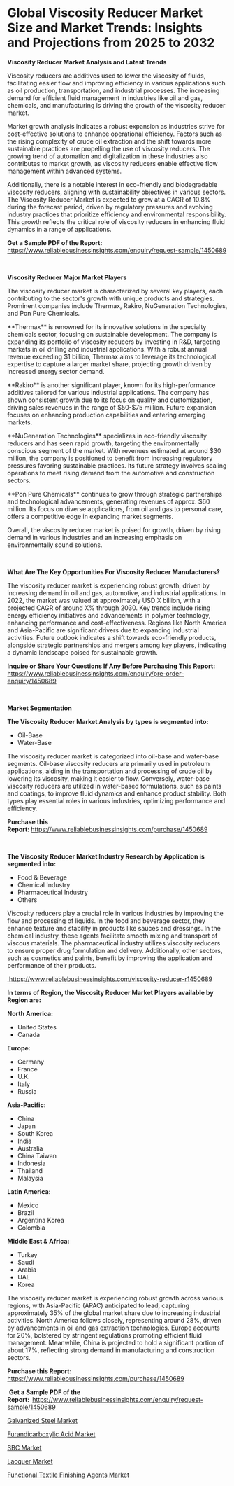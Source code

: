 <p><h1>Global Viscosity Reducer Market Size and Market Trends: Insights and Projections from 2025 to 2032</h1></p><p><strong>Viscosity Reducer Market Analysis and Latest Trends</strong></p>
<p><p>Viscosity reducers are additives used to lower the viscosity of fluids, facilitating easier flow and improving efficiency in various applications such as oil production, transportation, and industrial processes. The increasing demand for efficient fluid management in industries like oil and gas, chemicals, and manufacturing is driving the growth of the viscosity reducer market.</p><p>Market growth analysis indicates a robust expansion as industries strive for cost-effective solutions to enhance operational efficiency. Factors such as the rising complexity of crude oil extraction and the shift towards more sustainable practices are propelling the use of viscosity reducers. The growing trend of automation and digitalization in these industries also contributes to market growth, as viscosity reducers enable effective flow management within advanced systems.</p><p>Additionally, there is a notable interest in eco-friendly and biodegradable viscosity reducers, aligning with sustainability objectives in various sectors. The Viscosity Reducer Market is expected to grow at a CAGR of 10.8% during the forecast period, driven by regulatory pressures and evolving industry practices that prioritize efficiency and environmental responsibility. This growth reflects the critical role of viscosity reducers in enhancing fluid dynamics in a range of applications.</p></p>
<p><strong>Get a Sample PDF of the Report:&nbsp;</strong> <a href="https://www.reliablebusinessinsights.com/enquiry/request-sample/1450689?utm_campaign=112&utm_medium=2&utm_source=Github&utm_content=ia&utm_term=02042025&utm_id=viscosity-reducer">https://www.reliablebusinessinsights.com/enquiry/request-sample/1450689</a></p>
<p>&nbsp;</p>
<p><strong>Viscosity Reducer Major Market Players</strong></p>
<p><p>The viscosity reducer market is characterized by several key players, each contributing to the sector's growth with unique products and strategies. Prominent companies include Thermax, Rakiro, NuGeneration Technologies, and Pon Pure Chemicals. </p><p>**Thermax** is renowned for its innovative solutions in the specialty chemicals sector, focusing on sustainable development. The company is expanding its portfolio of viscosity reducers by investing in R&D, targeting markets in oil drilling and industrial applications. With a robust annual revenue exceeding $1 billion, Thermax aims to leverage its technological expertise to capture a larger market share, projecting growth driven by increased energy sector demand.</p><p>**Rakiro** is another significant player, known for its high-performance additives tailored for various industrial applications. The company has shown consistent growth due to its focus on quality and customization, driving sales revenues in the range of $50-$75 million. Future expansion focuses on enhancing production capabilities and entering emerging markets.</p><p>**NuGeneration Technologies** specializes in eco-friendly viscosity reducers and has seen rapid growth, targeting the environmentally conscious segment of the market. With revenues estimated at around $30 million, the company is positioned to benefit from increasing regulatory pressures favoring sustainable practices. Its future strategy involves scaling operations to meet rising demand from the automotive and construction sectors.</p><p>**Pon Pure Chemicals** continues to grow through strategic partnerships and technological advancements, generating revenues of approx. $60 million. Its focus on diverse applications, from oil and gas to personal care, offers a competitive edge in expanding market segments.</p><p>Overall, the viscosity reducer market is poised for growth, driven by rising demand in various industries and an increasing emphasis on environmentally sound solutions.</p></p>
<p>&nbsp;</p>
<p><strong>What Are The Key Opportunities For Viscosity Reducer Manufacturers?</strong></p>
<p><p>The viscosity reducer market is experiencing robust growth, driven by increasing demand in oil and gas, automotive, and industrial applications. In 2022, the market was valued at approximately USD X billion, with a projected CAGR of around X% through 2030. Key trends include rising energy efficiency initiatives and advancements in polymer technology, enhancing performance and cost-effectiveness. Regions like North America and Asia-Pacific are significant drivers due to expanding industrial activities. Future outlook indicates a shift towards eco-friendly products, alongside strategic partnerships and mergers among key players, indicating a dynamic landscape poised for sustainable growth.</p></p>
<p><strong>Inquire or Share Your Questions If Any Before Purchasing This Report:</strong> <a href="https://www.reliablebusinessinsights.com/enquiry/pre-order-enquiry/1450689?utm_campaign=112&utm_medium=2&utm_source=Github&utm_content=ia&utm_term=02042025&utm_id=viscosity-reducer">https://www.reliablebusinessinsights.com/enquiry/pre-order-enquiry/1450689</a></p>
<p>&nbsp;</p>
<p><strong>Market Segmentation</strong></p>
<p><strong>The Viscosity Reducer Market Analysis by types is segmented into:</strong></p>
<p><ul><li>Oil-Base</li><li>Water-Base</li></ul></p>
<p><p>The viscosity reducer market is categorized into oil-base and water-base segments. Oil-base viscosity reducers are primarily used in petroleum applications, aiding in the transportation and processing of crude oil by lowering its viscosity, making it easier to flow. Conversely, water-base viscosity reducers are utilized in water-based formulations, such as paints and coatings, to improve fluid dynamics and enhance product stability. Both types play essential roles in various industries, optimizing performance and efficiency.</p></p>
<p><strong>Purchase this Report:&nbsp;</strong><a href="https://www.reliablebusinessinsights.com/purchase/1450689?utm_campaign=112&utm_medium=2&utm_source=Github&utm_content=ia&utm_term=02042025&utm_id=viscosity-reducer">https://www.reliablebusinessinsights.com/purchase/1450689</a></p>
<p>&nbsp;</p>
<p><strong>The Viscosity Reducer Market Industry Research by Application is segmented into:</strong></p>
<p><ul><li>Food & Beverage</li><li>Chemical Industry</li><li>Pharmaceutical Industry</li><li>Others</li></ul></p>
<p><p>Viscosity reducers play a crucial role in various industries by improving the flow and processing of liquids. In the food and beverage sector, they enhance texture and stability in products like sauces and dressings. In the chemical industry, these agents facilitate smooth mixing and transport of viscous materials. The pharmaceutical industry utilizes viscosity reducers to ensure proper drug formulation and delivery. Additionally, other sectors, such as cosmetics and paints, benefit by improving the application and performance of their products.</p></p>
<p><a href="https://www.reliablebusinessinsights.com/viscosity-reducer-r1450689?utm_campaign=112&utm_medium=2&utm_source=Github&utm_content=ia&utm_term=02042025&utm_id=viscosity-reducer">&nbsp;https://www.reliablebusinessinsights.com/viscosity-reducer-r1450689</a></p>
<p><strong>In terms of Region, the Viscosity Reducer Market Players available by Region are:</strong></p>
<p>
    <p> <strong> North America: </strong>
        <ul>
            <li>United States</li>
            <li>Canada</li>
        </ul>
        </p> 
    <p> <strong> Europe: </strong>
        <ul>
            <li>Germany</li>
            <li>France</li>
            <li>U.K.</li>
            <li>Italy</li>
            <li>Russia</li>
        </ul>
        </p> 
    <p> <strong> Asia-Pacific: </strong>
        <ul>
            <li>China</li>
            <li>Japan</li>
            <li>South Korea</li>
            <li>India</li>
            <li>Australia</li>
            <li>China Taiwan</li>
            <li>Indonesia</li>
            <li>Thailand</li>
            <li>Malaysia</li>
        </ul>
        </p> 
    <p> <strong> Latin America: </strong>
        <ul>
            <li>Mexico</li>
            <li>Brazil</li>
            <li>Argentina Korea</li>
            <li>Colombia</li>
        </ul>
        </p> 
    <p> <strong> Middle East & Africa: </strong>
        <ul>
            <li>Turkey</li>
            <li>Saudi</li>
            <li>Arabia</li>
            <li>UAE</li>
            <li>Korea</li>
        </ul>
    </p>
    </p>
<p><p>The viscosity reducer market is experiencing robust growth across various regions, with Asia-Pacific (APAC) anticipated to lead, capturing approximately 35% of the global market share due to increasing industrial activities. North America follows closely, representing around 28%, driven by advancements in oil and gas extraction technologies. Europe accounts for 20%, bolstered by stringent regulations promoting efficient fluid management. Meanwhile, China is projected to hold a significant portion of about 17%, reflecting strong demand in manufacturing and construction sectors.</p></p>
<p><strong>Purchase this Report: </strong><a href="https://www.reliablebusinessinsights.com/purchase/1450689?utm_campaign=112&utm_medium=2&utm_source=Github&utm_content=ia&utm_term=02042025&utm_id=viscosity-reducer">https://www.reliablebusinessinsights.com/purchase/1450689</a></p>
<p>&nbsp;<strong>Get a Sample PDF of the Report:&nbsp;&nbsp;</strong><a href="https://www.reliablebusinessinsights.com/enquiry/request-sample/1450689?utm_campaign=112&utm_medium=2&utm_source=Github&utm_content=ia&utm_term=02042025&utm_id=viscosity-reducer">https://www.reliablebusinessinsights.com/enquiry/request-sample/1450689</a></p>
<p><strong></strong></p>
<p><p><a href="https://github.com/bhuraoutenc8/Market-Research-Report-List-1/blob/main/galvanized-steel-market.md?utm_campaign=112&utm_medium=2&utm_source=Github&utm_content=ia&utm_term=02042025&utm_id=viscosity-reducer">Galvanized Steel Market</a></p><p><a href="https://github.com/syskamazucqa/Market-Research-Report-List-1/blob/main/furandicarboxylic-acid-market.md?utm_campaign=112&utm_medium=2&utm_source=Github&utm_content=ia&utm_term=02042025&utm_id=viscosity-reducer">Furandicarboxylic Acid Market</a></p><p><a href="https://github.com/tandepinho3p/Market-Research-Report-List-1/blob/main/sbc-market.md?utm_campaign=112&utm_medium=2&utm_source=Github&utm_content=ia&utm_term=02042025&utm_id=viscosity-reducer">SBC Market</a></p><p><a href="https://github.com/guyerkanakwu/Market-Research-Report-List-1/blob/main/lacquer-market.md?utm_campaign=112&utm_medium=2&utm_source=Github&utm_content=ia&utm_term=02042025&utm_id=viscosity-reducer">Lacquer Market</a></p><p><a href="https://github.com/cezilfinerv9/Market-Research-Report-List-1/blob/main/functional-textile-finishing-agents-market.md?utm_campaign=112&utm_medium=2&utm_source=Github&utm_content=ia&utm_term=02042025&utm_id=viscosity-reducer">Functional Textile Finishing Agents Market</a></p></p>